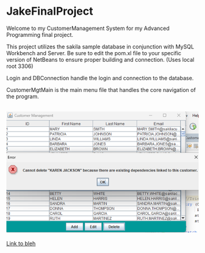 # JakeFinalProject

Welcome to my CustomerManagement System for my Advanced Programming final project.

This project utilizes the sakila sample database in conjunction with MySQL Workbench and Server. Be sure to edit the pom.xl file to your specific version of NetBeans to ensure proper building and connection.
(Uses local root 3306)

Login and DBConnection handle the login and connection to the database.

CustomerMgtMain is the main menu file that handles the core navigation of the program.

<br> <img src = "ss.png"> </br>
<br><a href = "file:\\\C:\Users\jalbohn22\Downloads\bleh.html">Link to bleh</a></br>
